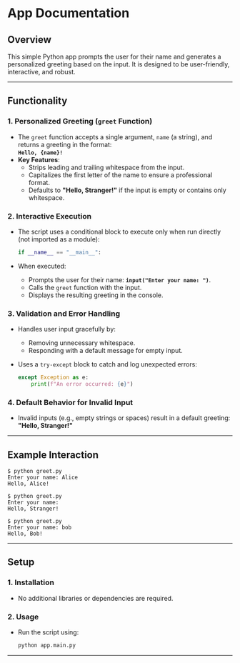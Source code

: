 # **App Documentation**

## **Overview**

This simple Python app prompts the user for their name and generates a personalized greeting based on the input. It is designed to be user-friendly, interactive, and robust.

---

## **Functionality**

### 1. **Personalized Greeting (`greet` Function)**  

- The `greet` function accepts a single argument, `name` (a string), and returns a greeting in the format:  
     **`Hello, {name}!`**  
- **Key Features**:
  - Strips leading and trailing whitespace from the input.
  - Capitalizes the first letter of the name to ensure a professional format.
  - Defaults to **"Hello, Stranger!"** if the input is empty or contains only whitespace.

### 2. **Interactive Execution**  

- The script uses a conditional block to execute only when run directly (not imported as a module):  

     ```python
     if __name__ == "__main__":
     ```

- When executed:
  - Prompts the user for their name:
       **`input("Enter your name: ")`**.
  - Calls the `greet` function with the input.
  - Displays the resulting greeting in the console.

### 3. **Validation and Error Handling**  

- Handles user input gracefully by:
  - Removing unnecessary whitespace.
  - Responding with a default message for empty input.
- Uses a `try-except` block to catch and log unexpected errors:  

     ```python
     except Exception as e:
         print(f"An error occurred: {e}")
     ```

### 4. **Default Behavior for Invalid Input**  

- Invalid inputs (e.g., empty strings or spaces) result in a default greeting:  
     **"Hello, Stranger!"**

---

## **Example Interaction**

```plaintext
$ python greet.py
Enter your name: Alice
Hello, Alice!

$ python greet.py
Enter your name:  
Hello, Stranger!

$ python greet.py
Enter your name: bob
Hello, Bob!
```

---

## **Setup**

### 1. **Installation**  

- No additional libraries or dependencies are required.

### 2. **Usage**  

- Run the script using:  

     ```bash
     python app.main.py
     ```

---
